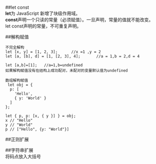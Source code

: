 ##let const   
**let**为 JavaScript 新增了块级作用域。    
**const**声明一个只读的常量（必须赋值）。一旦声明，常量的值就不能改变。    
let const声明的常量，不可重复声明。     

##解构赋值    
```  
不完全解构       
let [x, y] = [1, 2, 3];      //x =1 ,y = 2    
let [a, [b], d] = [1, [2, 3], 4];       //a = 1,b = 2,d = 4    
```

```    
let [a,b]=[1];   //a=1,b=undefined     
如果解构赋值没有在结构上成功配对，未配对的变量默认值为undefined 
```

``` 
数组解构赋值
 let obj = {
  p: [
    'Hello',
    { y: 'World' }
  ]
};

let { p, p: [x, { y }] } = obj;
x // "Hello"
y // "World"
p // ["Hello", {y: "World"}]
```

##正则扩展

##字符串扩展   
将码点放入大括号
